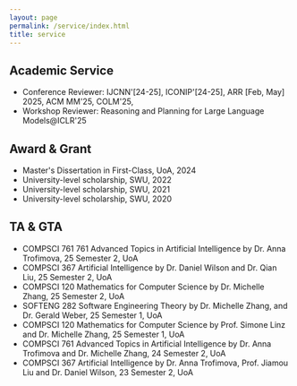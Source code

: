 ```yaml
---
layout: page
permalink: /service/index.html
title: service
---
```


## Academic Service

- Conference Reviewer: IJCNN'[24-25], ICONIP'[24-25], ARR [Feb, May] 2025, ACM MM'25, COLM'25,
- Workshop Reviewer: Reasoning and Planning for Large Language Models@ICLR'25

## Award & Grant

- Master's Dissertation in First-Class, UoA, 2024
- University-level scholarship, SWU, 2022
- University-level scholarship, SWU, 2021
- University-level scholarship, SWU, 2020

## TA & GTA

- COMPSCI 761 761 Advanced Topics in Artificial Intelligence by Dr. Anna Trofimova, 25 Semester 2, UoA
- COMPSCI 367 Artificial Intelligence by Dr. Daniel Wilson and Dr. Qian Liu, 25 Semester 2, UoA
- COMPSCI 120 Mathematics for Computer Science by Dr. Michelle Zhang, 25 Semester 2, UoA
- SOFTENG 282 Software Engineering Theory by Dr. Michelle Zhang, and Dr. Gerald Weber, 25 Semester 1, UoA
- COMPSCI 120 Mathematics for Computer Science by Prof. Simone Linz and Dr. Michelle Zhang, 25 Semester 1, UoA
- COMPSCI 761 Advanced Topics in Artificial Intelligence by Dr. Anna Trofimova and Dr. Michelle Zhang, 24 Semester 2, UoA
- COMPSCI 367 Artificial Intelligence by Dr. Anna Trofimova, Prof. Jiamou Liu and Dr. Daniel Wilson, 23 Semester 2, UoA
